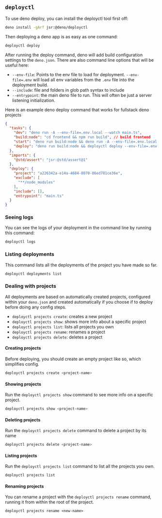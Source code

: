 
## `deployctl`

To use deno deploy, you can install the deployctl tool first off:

```bash
deno install -gArf jsr:@deno/deployctl
```

Then deploying a deno app is as easy as one command:

```bash
deployctl deploy
```

After running the deploy command, deno will add build configuration settings to the `deno.json`. There are also command line options that will be useful here:

- `--env-file`: Points to the env file to load for deployment. `--env-file=.env` will load all env variables from the `.env` file into the deployment build.
- `--include`: file and folders in glob path syntax to include
- `--entrypoint`: the main deno file to run. This will often be just a server listening initialization.

Here is an example deno deploy command that works for fullstack deno projects

```json
{
  "tasks": {
    "dev": "deno run -A --env-file=.env.local --watch main.ts",
    "build:node": "cd frontend && npm run build", // build frontend
    "start": "deno run build:node && deno run -A --env-file=.env.local main.ts",
    "deploy": "deno run build:node && deployctl deploy --env-file=.env.local --entrypoint=main.ts"
  },
  "imports": {
    "@std/assert": "jsr:@std/assert@1"
  },
  "deploy": {
    "project": "a226342a-e14a-4684-8070-86ed781ce36e",
    "exclude": [
      "**/node_modules"
    ],
    "include": [],
    "entrypoint": "main.ts"
  }
}
```

### Seeing logs

You can see the logs of your deployment in the command line by running this command:

```bash
deployctl logs
```

### Listing deployments

This command lists all the deployments of the project you have made so far.

```bash
deployctl deployments list
```

### Dealing with projects

All deployments are based on automatically created projects, configured within your `deno.json` and created automatically if you choose if to deploy before doing any config steps.

- `deployctl projects create`: creates a new project
- `deployctl projects show`: shows more info about a specific project
- `deployctl projects list`: lists all projects you own
- `deployctl projects rename`: renames a project
- `deployctl projects delete`: deletes a project

#### Creating projects

Before deploying, you should create an empty project like so, which simplifies config.

```bash
deployctl projects create <project-name>
```

#### Showing projects

Run the `deployctl projects show` command to see more info on a specific project.

```bash
deployctl projects show <project-name>
```


#### Deleting projects

Run the `deployctl projects delete` command to delete a project by its name

```bash
deployctl projects delete <project-name>
```

#### Listing projects

Run the `deployctl projects list` command to list all the projects you own.

```bash
deployctl projects list
```
#### Renaming projects

You can rename a project with the `deployctl projects rename` command, running it from within the root of the project.

```shell
deployctl projects rename <new-name>
```